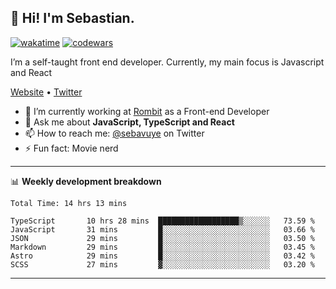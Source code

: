 ## 👋 Hi! I'm Sebastian.

[![wakatime](https://wakatime.com/badge/user/df0036c6-328a-4a39-be9b-e49417ed22a1.svg)](https://wakatime.com/@df0036c6-328a-4a39-be9b-e49417ed22a1)
[![codewars](https://www.codewars.com/users/sebavuye/badges/small)](https://www.codewars.com/users/sebavuye)

I’m a self-taught front end developer. Currently, my main focus is Javascript and React

[Website](https://sebastianvuye.be) • [Twitter](https://twitter.com/sebavuye)

- 🔭 I’m currently working at [Rombit](https://rombit.com/) as a Front-end Developer
- 💬 Ask me about **JavaScript, TypeScript and React**
- 📫 How to reach me: [@sebavuye](https://twitter.com/sebavuye) on Twitter
- ⚡ Fun fact: Movie nerd

-------

📊 **Weekly development breakdown**

<!--START_SECTION:waka-->

```text
Total Time: 14 hrs 13 mins

TypeScript       10 hrs 28 mins  ██████████████████▒░░░░░░   73.59 %
JavaScript       31 mins         █░░░░░░░░░░░░░░░░░░░░░░░░   03.66 %
JSON             29 mins         █░░░░░░░░░░░░░░░░░░░░░░░░   03.50 %
Markdown         29 mins         █░░░░░░░░░░░░░░░░░░░░░░░░   03.45 %
Astro            29 mins         █░░░░░░░░░░░░░░░░░░░░░░░░   03.42 %
SCSS             27 mins         ▓░░░░░░░░░░░░░░░░░░░░░░░░   03.20 %
```

<!--END_SECTION:waka-->
-------
